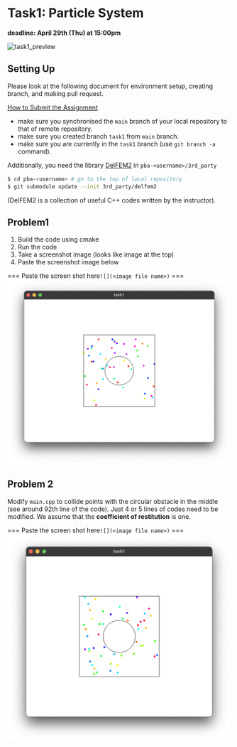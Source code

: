 # Task1: Particle System

**deadline: April 29th (Thu) at 15:00pm**

![task1_preview](task1_preview.png)


## Setting Up

Please look at the following document for environment setup, creating branch, and making pull request.

[How to Submit the Assignment](../doc/submit.md)

- make sure you synchronised the `main` branch of your local repository  to that of remote repository.
- make sure you created branch `task1` from `main` branch. 
- make sure you are currently in the `task1` branch (use `git branch -a` command).
  

Additionally, you need the library [DelFEM2](https://github.com/nobuyuki83/delfem2) in `pba-<username>/3rd_party` 

```bash
$ cd pba-<username> # go to the top of local repository
$ git submodule update --init 3rd_party/delfem2
```

(DelFEM2 is a collection of useful C++ codes written by the instructor).



## Problem1

1. Build the code using cmake 
2. Run the code
3. Take a screenshot image (looks like image at the top)
4. Paste the screenshot image below

   

=== Paste the screen shot here`![](<image file name>)` ===
![task1_P1_answer](task1_P1_answer.png)



## Problem 2

Modify `main.cpp` to collide points with the circular obstacle in the middle (see around 92th line of the code). Just 4 or 5 lines of codes need to be modified. We assume that the **coefficient of restitution** is one.


=== Paste the screen shot here`![](<image file name>)`  ===
![task1_P2_answer](task1_P2_answer.png)

